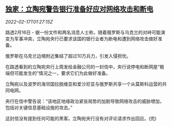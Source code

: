 <!--1645061463000-->
[独家：立陶宛警告银行准备好应对网络攻击和断电](https://cn.reuters.com/article/lithuania-warn-bank-power-hacking-0217-idCNKBS2KM04G)
------

<div><i>2022-02-17T01:27:15Z</i></div><p>路透2月16日 - 据一份文件和两名消息人士称，随着俄罗斯与乌克兰的对峙可能演变为军事冲突，立陶宛央行已要求该国的银行业者为断电和遭到网络攻击做好准备。</p><p>俄罗斯在乌克兰边境附近集结了超过10万兵力，引发入侵担忧。</p><p>在路透看到的立陶宛央行上周发给金融公司的一封信中，央行说停电和断网是“极端但可能发生的”情况之一，要求它们为此做好准备。</p><p>立陶宛以及波罗的海邻国拉脱维亚和爱沙尼亚与俄罗斯共享一个从莫斯科运营的共同电网。</p><p>央行在信中警告说：“该地区地缘政治紧张局势的加剧导致网络攻击的威胁增加，包括对关键信息基础设施的攻击。”</p><p>这封信没有提到任何可能的黑客。立陶宛央行没有对评论请求作出回应。(完)</p>
